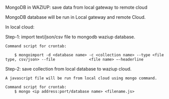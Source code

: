 MongoDB in WAZIUP: save data from local gateway to remote cloud

MongoDB database will be run in Local gateway and remote Cloud.

In local cloud:

Step-1:
import text/json/csv file to mongodb waziup database.

	Command script for crontab:

		$ mongoimport -d <database name> -c <collection name> --type <file type, csv/json> --file 				<file name> –-headerline

Step-2:
save collection from local database to waziup cloud.
	
	A javascript file will be run from local cloud using mongo command.

	Command script for crontab:
		$ mongo <ip address:port/database name> <filename.js> 
